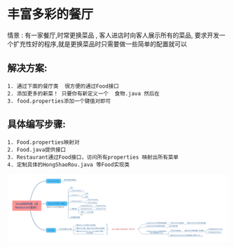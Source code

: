 # 丰富多彩的餐厅


  情景 : 有一家餐厅,时常更换菜品 , 客人进店时向客人展示所有的菜品,
  要求开发一个扩充性好的程序,就是更换菜品时只需要做一些简单的配置就可以
  
## 解决方案:
  
    1. 通过下面的餐厅类  很方便的通过Food接口
    2. 添加更多的新菜！ 只要你有新定义一个  食物.java 然后在
    3. food.properties添加一个键值对即可
   
## 具体编写步骤:   

    1. Food.properties映射对
    2. Food.java提供接口
    3. Restaurant通过Food接口，访问所有properties 映射出所有菜单
    4. 定制具体的HongShaoRou.java 等Food实现类

![Restaurant][1]

[1]: https://github.com/jueqingsizhe66/ALittleJava/blob/master/src/main/java/YeRestaurant/Restaurant.png
